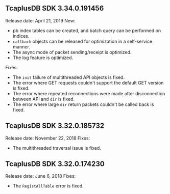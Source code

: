 ## TcaplusDB SDK 3.34.0.191456
Release date: April 21, 2019
New:
- pb index tables can be created, and batch query can be performed on indices.
- `callback` objects can be released for optimization in a self-service manner.
- The async mode of packet sending/receipt is optimized.
- The log feature is optimized.

Fixes:
- The `init` failure of multithreaded API objects is fixed.
- The error where GET requests couldn't support the default GET version is fixed.
- The error where repeated reconnections were made after disconnection between API and `dir` is fixed.
- The error where large `dir` return packets couldn't be called back is fixed.

## TcaplusDB SDK 3.32.0.185732
Release date: November 22, 2018
Fixes:
- The multithreaded traversal issue is fixed.

## TcaplusDB SDK 3.32.0.174230 
Release date: June 6, 2018
Fixes:
- The `RegistAllTable` error is fixed.

